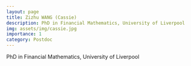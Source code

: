 ```yaml
---
layout: page
title: Zizhu WANG (Cassie)
description: PhD in Financial Mathematics, University of Liverpool
img: assets/img/cassie.jpg
importance: 1
category: Postdoc
---
```


PhD in Financial Mathematics, University of Liverpool





